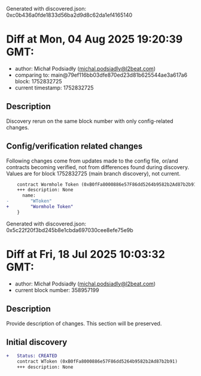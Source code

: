 Generated with discovered.json: 0xc0b436a0fde1833d56ba2d9d8c62da1ef4165140

# Diff at Mon, 04 Aug 2025 19:20:39 GMT:

- author: Michał Podsiadły (<michal.podsiadly@l2beat.com>)
- comparing to: main@79ef116bb03dfe870ed23d81b625544ae3a617a6 block: 1752832725
- current timestamp: 1752832725

## Description

Discovery rerun on the same block number with only config-related changes.

## Config/verification related changes

Following changes come from updates made to the config file,
or/and contracts becoming verified, not from differences found during
discovery. Values are for block 1752832725 (main branch discovery), not current.

```diff
    contract Wormhole Token (0xB0fFa8000886e57F86dd5264b9582b2Ad87b2b91) {
    +++ description: None
      name:
-        "WToken"
+        "Wormhole Token"
    }
```

Generated with discovered.json: 0x5c22f20f3bd245b8e1cbda697030cee8efe75e9b

# Diff at Fri, 18 Jul 2025 10:03:32 GMT:

- author: Michał Podsiadły (<michal.podsiadly@l2beat.com>)
- current block number: 358957199

## Description

Provide description of changes. This section will be preserved.

## Initial discovery

```diff
+   Status: CREATED
    contract WToken (0xB0fFa8000886e57F86dd5264b9582b2Ad87b2b91)
    +++ description: None
```
